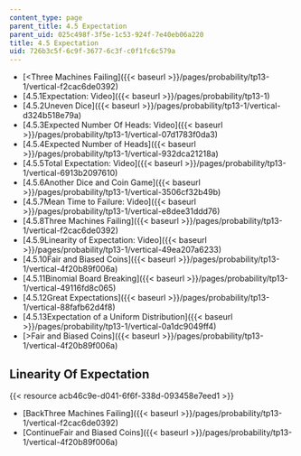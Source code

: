 ```yaml
---
content_type: page
parent_title: 4.5 Expectation
parent_uid: 025c498f-3f5e-1c53-924f-7e40eb06a220
title: 4.5 Expectation
uid: 726b3c5f-6c9f-3677-6c3f-c0f1fc6c579a
---
```


*   [\<Three Machines Failing]({{< baseurl >}}/pages/probability/tp13-1/vertical-f2cac6de0392)
*   [4.5.1Expectation: Video]({{< baseurl >}}/pages/probability/tp13-1)
*   [4.5.2Uneven Dice]({{< baseurl >}}/pages/probability/tp13-1/vertical-d324b518e79a)
*   [4.5.3Expected Number Of Heads: Video]({{< baseurl >}}/pages/probability/tp13-1/vertical-07d1783f0da3)
*   [4.5.4Expected Number of Heads]({{< baseurl >}}/pages/probability/tp13-1/vertical-932dca21218a)
*   [4.5.5Total Expectation: Video]({{< baseurl >}}/pages/probability/tp13-1/vertical-6913b2097610)
*   [4.5.6Another Dice and Coin Game]({{< baseurl >}}/pages/probability/tp13-1/vertical-3506cf32b49b)
*   [4.5.7Mean Time to Failure: Video]({{< baseurl >}}/pages/probability/tp13-1/vertical-e8dee31ddd76)
*   [4.5.8Three Machines Failing]({{< baseurl >}}/pages/probability/tp13-1/vertical-f2cac6de0392)
*   [4.5.9Linearity of Expectation: Video]({{< baseurl >}}/pages/probability/tp13-1/vertical-49ea207a6233)
*   [4.5.10Fair and Biased Coins]({{< baseurl >}}/pages/probability/tp13-1/vertical-4f20b89f006a)
*   [4.5.11Binomial Board Breaking]({{< baseurl >}}/pages/probability/tp13-1/vertical-49116fd8c065)
*   [4.5.12Great Expectations]({{< baseurl >}}/pages/probability/tp13-1/vertical-88fafb62d4f8)
*   [4.5.13Expectation of a Uniform Distribution]({{< baseurl >}}/pages/probability/tp13-1/vertical-0a1dc9049ff4)
*   [\>Fair and Biased Coins]({{< baseurl >}}/pages/probability/tp13-1/vertical-4f20b89f006a)

Linearity Of Expectation
------------------------

{{< resource acb46c9e-d041-6f6f-338d-093458e7eed1 >}}

*   [BackThree Machines Failing]({{< baseurl >}}/pages/probability/tp13-1/vertical-f2cac6de0392)
*   [ContinueFair and Biased Coins]({{< baseurl >}}/pages/probability/tp13-1/vertical-4f20b89f006a)